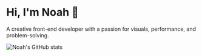 # Hi, I'm Noah 👋  

A creative front-end developer with a passion for visuals, performance, and problem-solving.

![Noah's GitHub stats](https://github-readme-stats.vercel.app/api?username=muridae-dev&show_icons=true&theme=tokyonight)
